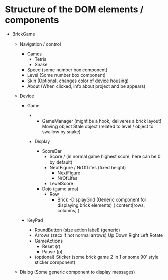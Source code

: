 # Structure of the DOM elements / components

- BrickGame
    - Navigation / control
        - Games
            - Tetris
            - Snake
        - Speed (some number box component)
        - Level (Some number box component)
        - Skin (Optionsl, changes color of device housing)
        - About (When clicked, info about project and be appears)

    - Device
        - Game
            - * GameManager (might be a hook, deliveres a brick layout)
                Moving object
                Stale object (related to level / object to swallow by snake)
                
            - Display
                - ScoreBar
                    - Score / (in normal game highest score, here can be 0 by default)
                    - NextFigure / NrOfLifes (fixed height)
                        - NextFigure
                        - NrOfLifes
                    - LevelScore
                - Dojo (game area)
                    - Row
                        - Brick
            -DisplayGrid (Generic component for displaying brick elements)
                ( content[rows, columns] )

        - KeyPad
            - RoundButton (size action label) (generic)
            - Arrows (zscx if not normal arrows)
                Up
                Down
                Right
                Left
                Rotate
            - GameActions
                - Reset (r)
                - Pause (p)
            - (optional) Sticker (some brick game 2 in 1 or some 90' style sticker component)
    - Dialog (Some generic component to display messages)
